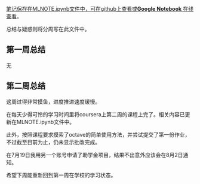<u>笔记保存在MLNOTE.ipynb文件中，可在github上查看或[**Google Notebook**](https://colab.research.google.com/notebook) 在线查看</u>。

总结与疑惑则将分周写在此文件中。

## 第一周总结
无

## 第二周总结
  这周过得非常摸鱼，进度推进速度缓慢。
  
  在每天少得可怜的学习时间里将coursera上第二周的课程上完了。相关内容已更新在MLNOTE.ipynb文件中。
  
  此外，按照课程要求摸索了octave的简单使用方法，并尝试提交了第一份作业，不过截至目前为止，仍未显示批改完成。
  
  在7月19日我用另一个账号申请了助学金项目，结果不出意外应该会在8月2日通知。
  
  希望下周能重新回到第一周在学校的学习状态。
